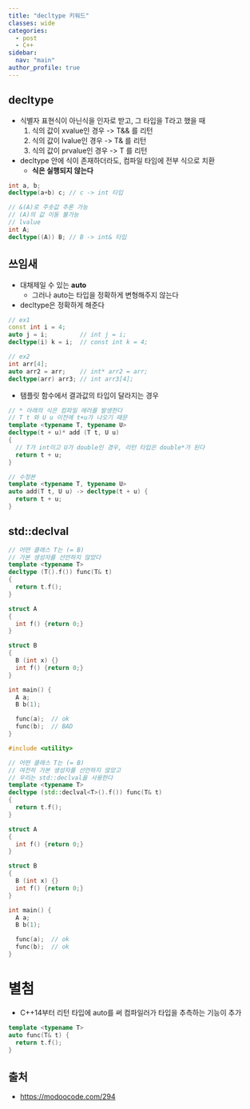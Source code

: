 ```yaml
---
title: "decltype 키워드"
classes: wide
categories: 
  - post
  - C++
sidebar:
  nav: "main"
author_profile: true
---
```


## decltype
* 식별자 표현식이 아닌식을 인자로 받고, 그 타입을 T라고 했을 때
  1. 식의 값이 xvalue인 경우 -> T&& 를 리턴
  2. 식의 값이 lvalue인 경우 -> T& 를 리턴
  3. 식의 값이 prvalue인 경우 -> T 를 리턴
* decltype 안에 식이 존재하더라도, 컴파일 타임에 전부 식으로 치환
  * **식은 실행되지 않는다**

```c++
int a, b;
decltype(a+b) c; // c -> int 타입

// &(A)로 주솟값 추론 가능
// (A)의 값 이동 불가능
// lvalue
int A;
decltype((A)) B; // B -> int& 타입
```

## 쓰임새
* 대채제일 수 있는 **auto**
  * 그러나 auto는 타입을 정확하게 변형해주지 않는다
* decltype은 정확하게 해준다

```c++
// ex1
const int i = 4;
auto j = i;         // int j = i;
decltype(i) k = i;  // const int k = 4;

// ex2
int arr[4];
auto arr2 = arr;    // int* arr2 = arr;
decltype(arr) arr3; // int arr3[4];
```

* 탬플릿 함수에서 결과값의 타입이 달라지는 경우

```c++
// * 아래의 식은 컴파일 에러를 발생한다
// T t 와 U u 이전에 t+u가 나오기 때문 
template <typename T, typename U>
decltype(t + u)* add (T t, U u)
{
  // T가 int이고 U가 double인 경우, 리턴 타입은 double*가 된다
  return t + u;
}

// 수정본
template <typename T, typename U>
auto add(T t, U u) -> decltype(t + u) {
  return t + u;
}
```

## std::declval

```c++
// 어떤 클래스 T는 (= B)
// 가본 생성자를 선언하지 않았다
template <typename T>
decltype (T().f()) func(T& t)
{
  return t.f();
}

struct A
{
  int f() {return 0;}
}

struct B
{
  B (int x) {}
  int f() {return 0;}
}

int main() {
  A a;
  B b(1);

  func(a);  // ok
  func(b);  // BAD
}
```

```c++
#include <utility>

// 어떤 클래스 T는 (= B)
// 여전히 가본 생성자를 선언하지 않았고
// 우리는 std::declval을 사용한다
template <typename T>
decltype (std::declval<T>().f()) func(T& t)
{
  return t.f();
}

struct A
{
  int f() {return 0;}
}

struct B
{
  B (int x) {}
  int f() {return 0;}
}

int main() {
  A a;
  B b(1);

  func(a);  // ok
  func(b);  // ok
}
```
# 별첨
* C++14부터 리턴 타입에 auto를 써 컴파일러가 타입을 추측하는 기능이 추가

```c++
template <typename T>
auto func(T& t) {
  return t.f();
}
```

## 출처   
* <https://modoocode.com/294>
